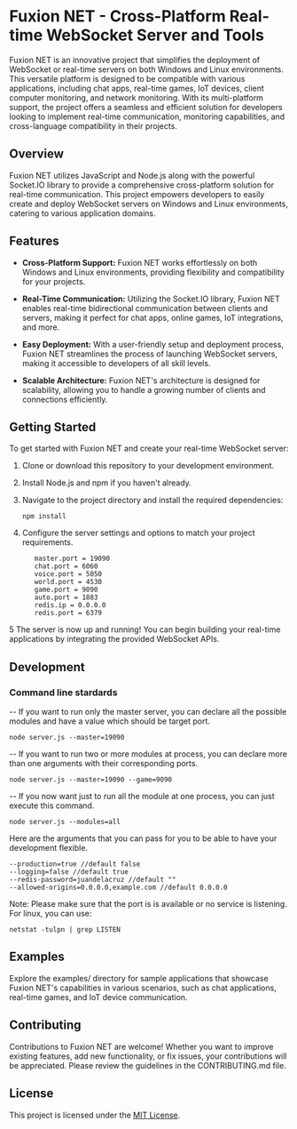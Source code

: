 # Fuxion NET - Cross-Platform Real-time WebSocket Server and Tools

Fuxion NET is an innovative project that simplifies the deployment of WebSocket or real-time servers on both Windows and Linux environments. This versatile platform is designed to be compatible with various applications, including chat apps, real-time games, IoT devices, client computer monitoring, and network monitoring. With its multi-platform support, the project offers a seamless and efficient solution for developers looking to implement real-time communication, monitoring capabilities, and cross-language compatibility in their projects.

## Overview

Fuxion NET utilizes JavaScript and Node.js along with the powerful Socket.IO library to provide a comprehensive cross-platform solution for real-time communication. This project empowers developers to easily create and deploy WebSocket servers on Windows and Linux environments, catering to various application domains.

## Features

- **Cross-Platform Support:** Fuxion NET works effortlessly on both Windows and Linux environments, providing flexibility and compatibility for your projects.

- **Real-Time Communication:** Utilizing the Socket.IO library, Fuxion NET enables real-time bidirectional communication between clients and servers, making it perfect for chat apps, online games, IoT integrations, and more.

- **Easy Deployment:** With a user-friendly setup and deployment process, Fuxion NET streamlines the process of launching WebSocket servers, making it accessible to developers of all skill levels.

- **Scalable Architecture:** Fuxion NET's architecture is designed for scalability, allowing you to handle a growing number of clients and connections efficiently.

## Getting Started

To get started with Fuxion NET and create your real-time WebSocket server:

1. Clone or download this repository to your development environment.

2. Install Node.js and npm if you haven't already.

3. Navigate to the project directory and install the required dependencies:
   ```
   npm install
   ```
4. Configure the server settings and options to match your project requirements.
   ```
      master.port = 19090
      chat.port = 6060
      voice.port = 5050
      world.port = 4530
      game.port = 9090
      auto.port = 1883
      redis.ip = 0.0.0.0
      redis.port = 6379
   ```
5 The server is now up and running! You can begin building your real-time applications by integrating the provided WebSocket APIs.

## Development

### Command line stardards

-- If you want to run only the master server, you can declare all the possible modules and have a value which should be target port. 
```
node server.js --master=19090
```

-- If you want to run two or more modules at process, you can declare more than one arguments with their corresponding ports.
```
node server.js --master=19090 --game=9090
```

-- If you now want just to run all the module at one process, you can just execute this command.
```
node server.js --modules=all
```

Here are the arguments that you can pass for you to be able to have your development flexible.
```
--production=true //default false
--logging=false //default true
--redis-password=juandelacruz //default ""
--allowed-origins=0.0.0.0,example.com //default 0.0.0.0
```

Note: Please make sure that the port is is available or no service is listening. For linux, you can use:
```
netstat -tulpn | grep LISTEN
```

## Examples

Explore the examples/ directory for sample applications that showcase Fuxion NET's capabilities in various scenarios, such as chat applications, real-time games, and IoT device communication.

## Contributing

Contributions to Fuxion NET are welcome! Whether you want to improve existing features, add new functionality, or fix issues, your contributions will be appreciated. Please review the guidelines in the CONTRIBUTING.md file.

## License

This project is licensed under the [MIT License](LICENSE).